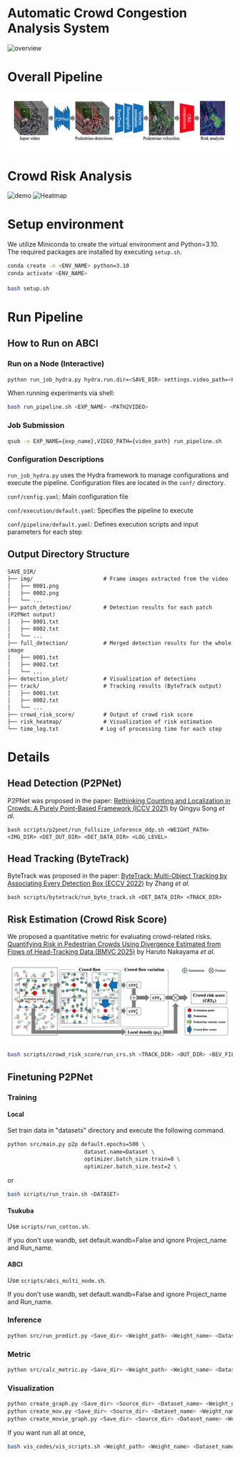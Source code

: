 # Automatic Crowd Congestion Analysis System 
![overview](figs/overview.gif)

# Overall Pipeline
<img src="figs/pipeline.png" alt="Pipeline" style="display:block; margin-bottom:30px;" />

# Crowd Risk Analysis
![demo](figs/graph.gif)
<img src="figs/heatmap.png" alt="Heatmap" />

# Setup environment

We utilize Miniconda to create the virtual environment and Python=3.10.  
The required packages are installed by executing `setup.sh`.

```bash
conda create -n <ENV_NAME> python=3.10
conda activate <ENV_NAME>

bash setup.sh
```

# Run Pipeline

## How to Run on ABCI

### Run on a Node (Interactive)
```bash
python run_job_hydra.py hydra.run.dir=<SAVE_DIR> settings.video_path=<PATH2VIDEO>
```

When running experiments via shell:
```bash
bash run_pipeline.sh <EXP_NAME> <PATH2VIDEO>
```

### Job Submission
```bash
qsub -v EXP_NAME={exp_name},VIDEO_PATH={video_path} run_pipeline.sh
```

### Configuration Descriptions

`run_job_hydra.py` uses the Hydra framework to manage configurations and execute the pipeline. Configuration files are located in the `conf/` directory.

`conf/config.yaml`: Main configuration file

`conf/execution/default.yaml`: Specifies the pipeline to execute

`conf/pipeline/default.yaml`: Defines execution scripts and input parameters for each step


## Output Directory Structure
```
SAVE_DIR/
├── img/                      # Frame images extracted from the video
│   ├── 0001.png
│   ├── 0002.png
│   └── ...
├── patch_detection/          # Detection results for each patch (P2PNet output)
│   ├── 0001.txt
│   ├── 0002.txt
│   └── ...
├── full_detection/           # Merged detection results for the whole image
│   ├── 0001.txt
│   ├── 0002.txt
│   └── ...
├── detection_plot/           # Visualization of detections
├── track/                    # Tracking results (ByteTrack output)
│   ├── 0001.txt
│   ├── 0002.txt
│   └── ...
├── crowd_risk_score/         # Output of crowd risk score
├── risk_heatmap/             # Visualization of risk estimation
└── time_log.txt             # Log of processing time for each step
```

# Details
## Head Detection (P2PNet)
P2PNet was proposed in the paper:
[Rethinking Counting and Localization in Crowds: A Purely Point-Based Framework (ICCV 2021)](https://openaccess.thecvf.com/content/ICCV2021/html/Song_Rethinking_Counting_and_Localization_in_Crowds_A_Purely_Point-Based_Framework_ICCV_2021_paper.html)
by Qingyu Song *et al.*
```
bash scripts/p2pnet/run_fullsize_inference_ddp.sh <WEIGHT_PATH> <IMG_DIR> <DET_OUT_DIR> <DET_DATA_DIR> <LOG_LEVEL>
```

## Head Tracking (ByteTrack)
ByteTrack was proposed in the paper:
[ByteTrack: Multi-Object Tracking by Associating Every Detection Box (ECCV 2022)](https://arxiv.org/abs/2110.06864)
by Zhang *et al.*
```
bash scripts/bytetrack/run_byte_track.sh <DET_DATA_DIR> <TRACK_DIR>
```

## Risk Estimation (Crowd Risk Score)
We proposed a quantitative metric for evaluating crowd-related risks.
[Quantifying Risk in Pedestrian Crowds Using Divergence Estimated from Flows of Head-Tracking Data (BMVC 2025)]()
by Haruto Nakayama *et al.*

<img src="figs/method_flow.png" alt="Process for computing Crowd Risk Score (CRS)" />


```bash
bash scripts/crowd_risk_score/run_crs.sh <TRACK_DIR> <OUT_DIR> <BEV_FILE> <MAP_SIZE_FILE>
```

## Finetuning P2PNet

### Training

#### Local
Set train data in "datasets" directory and execute the following command.

```bash
python src/main.py p2p default.epochs=500 \
                        dataset.name=Dataset \
                        optimizer.batch_size.train=8 \
                        optimizer.batch_size.test=2 \
```
or 
```bash
bash scripts/run_train.sh <DATASET>
```

#### Tsukuba

Use `scripts/run_cotton.sh`.

If you don't use wandb, set default.wandb=False and ignore Project_name and Run_name.

#### ABCI

Use `scripts/abci_multi_node.sh`.

If you don't use wandb, set default.wandb=False and ignore Project_name and Run_name.

### Inference

```bash
python src/run_predict.py <Save_dir> <Weight_path> <Weight_name> <Dataset_name>
```

### Metric

```bash
python src/calc_metric.py <Save_dir> <Weight_path> <Weight_name> <Dataset_name>
```


### Visualization

```bash
python create_graph.py <Save_dir> <Source_dir> <Dataset_name> <Weight_name>
python create_mov.py <Save_dir> <Source_dir> <Dataset_name> <Weight_name>
python create_movie_graph.py <Save_dir> <Source_dir> <Dataset_name> <Weight_name>
```

If you want run all at once,
```bash
bash vis_codes/vis_scripts.sh <Weight_path> <Weight_name> <Dataset_name>
```

